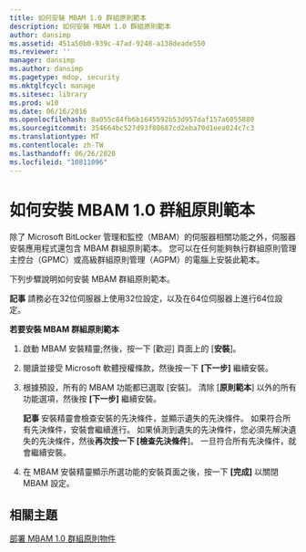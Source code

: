 ```yaml
---
title: 如何安裝 MBAM 1.0 群組原則範本
description: 如何安裝 MBAM 1.0 群組原則範本
author: dansimp
ms.assetid: 451a50b0-939c-47ad-9248-a138deade550
ms.reviewer: ''
manager: dansimp
ms.author: dansimp
ms.pagetype: mdop, security
ms.mktglfcycl: manage
ms.sitesec: library
ms.prod: w10
ms.date: 06/16/2016
ms.openlocfilehash: 8a055c84fb6b1645592b53d957daf157a6055880
ms.sourcegitcommit: 354664bc527d93f80687cd2eba70d1eea024c7c3
ms.translationtype: MT
ms.contentlocale: zh-TW
ms.lasthandoff: 06/26/2020
ms.locfileid: "10811096"
---
```

# 如何安裝 MBAM 1.0 群組原則範本


除了 Microsoft BitLocker 管理和監控（MBAM）的伺服器相關功能之外，伺服器安裝應用程式還包含 MBAM 群組原則範本。 您可以在任何能夠執行群組原則管理主控台（GPMC）或高級群組原則管理（AGPM）的電腦上安裝此範本。

下列步驟說明如何安裝 MBAM 群組原則範本。

**記事** 請務必在32位伺服器上使用32位設定，以及在64位伺服器上進行64位設定。

 

**若要安裝 MBAM 群組原則範本**

1.  啟動 MBAM 安裝精靈;然後，按一下 [歡迎] 頁面上的 [**安裝**]。

2.  閱讀並接受 Microsoft 軟體授權條款，然後按一下 **[下一步]** 繼續安裝。

3.  根據預設，所有的 MBAM 功能都已選取 [安裝]。 清除 [**原則範本**] 以外的所有功能選項，然後按 **[下一步]** 繼續安裝。

    **記事** 安裝精靈會檢查安裝的先決條件，並顯示遺失的先決條件。 如果符合所有先決條件，安裝會繼續進行。 如果偵測到遺失的先決條件，您必須先解決遺失的先決條件，然後**再次按一下 [檢查先決條件**]。 一旦符合所有先決條件，就會繼續安裝。

     

4.  在 MBAM 安裝精靈顯示所選功能的安裝頁面之後，按一下 **[完成]** 以關閉 MBAM 設定。

## 相關主題


[部署 MBAM 1.0 群組原則物件](deploying-mbam-10-group-policy-objects.md)

 

 





